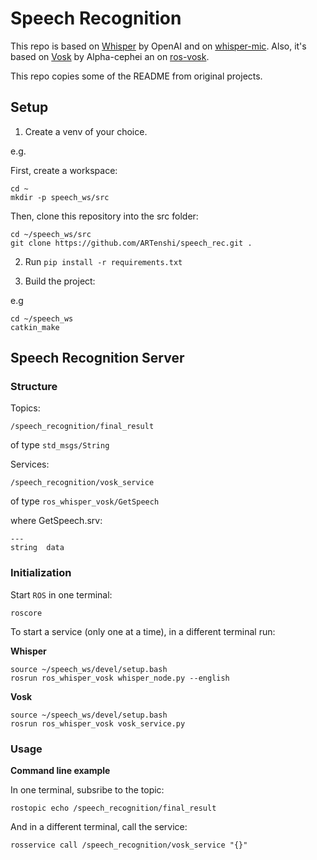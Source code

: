 # Speech Recognition
This repo is based on [Whisper](https://github.com/openai/whisper) by OpenAI and on [whisper-mic](https://github.com/mallorbc/whisper_mic).  Also, it's based on [Vosk](https://alphacephei.com/vosk/) by Alpha-cephei an on [ros-vosk](https://github.com/alphacep/ros-vosk).

This repo copies some of the README from original projects.

## Setup

1. Create a venv of your choice.

e.g.

First, create a workspace:

```
cd ~
mkdir -p speech_ws/src
```

Then, clone this repository into the src folder:

```
cd ~/speech_ws/src
git clone https://github.com/ARTenshi/speech_rec.git .
```

2. Run ```pip install -r requirements.txt```

3. Build the project:

e.g 

```
cd ~/speech_ws
catkin_make
```

## Speech Recognition Server

### Structure

Topics:

```
/speech_recognition/final_result
```

of type `std_msgs/String`


Services:

```
/speech_recognition/vosk_service
```

of type `ros_whisper_vosk/GetSpeech` 

where GetSpeech.srv:

```
---
string  data
```

### Initialization

Start `ROS` in one terminal:

```
roscore
```

To start a service (only one at a time), in a different terminal run:

**Whisper**

```
source ~/speech_ws/devel/setup.bash
rosrun ros_whisper_vosk whisper_node.py --english
```

**Vosk**

```
source ~/speech_ws/devel/setup.bash
rosrun ros_whisper_vosk vosk_service.py
```

### Usage

**Command line example**

In one terminal, subsribe to the topic:

```
rostopic echo /speech_recognition/final_result
```

And in a different terminal, call the service:

```
rosservice call /speech_recognition/vosk_service "{}"
```

